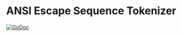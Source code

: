 # ANSI Escape Sequence Tokenizer

[![GoDoc](https://godoc.org/github.com/ericfreese/go-escseq?status.svg)](https://godoc.org/github.com/ericfreese/go-escseq)
